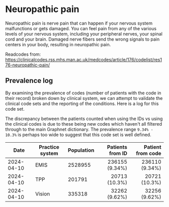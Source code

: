 # Neuropathic pain

Neuropathic pain is nerve pain that can happen if your nervous system malfunctions or gets damaged. You can feel pain from any of the various levels of your nervous system, including your peripheral nerves, your spinal cord and your brain. Damaged nerve fibers send the wrong signals to pain centers in your body, resulting in neuropathic pain.

Readcodes from: https://clinicalcodes.rss.mhs.man.ac.uk/medcodes/article/176/codelist/res176-neuropathic-pain/

## Prevalence log

By examining the prevalence of codes (number of patients with the code in their record) broken down by clinical system, we can attempt to validate the clinical code sets and the reporting of the conditions. Here is a log for this code set.

The discrepancy between the patients counted when using the IDs vs using the clinical codes is due to these being new codes which haven't all filtered through to the main Graphnet dictionary. The prevalence range `9.34% - 10.3%` is perhaps too wide to suggest that this code set is well defined.

| Date       | Practice system | Population | Patients from ID | Patient from code |
| ---------- | --------------- | ---------- | ---------------: | ----------------: |
| 2024-04-10 | EMIS | 2528955 | 236155 (9.34%) | 236110 (9.34%) | 
| 2024-04-10 | TPP | 201791 | 20713 (10.3%) | 20721 (10.3%) | 
| 2024-04-10 | Vision | 335318 | 32262 (9.62%) | 32256 (9.62%) | 


